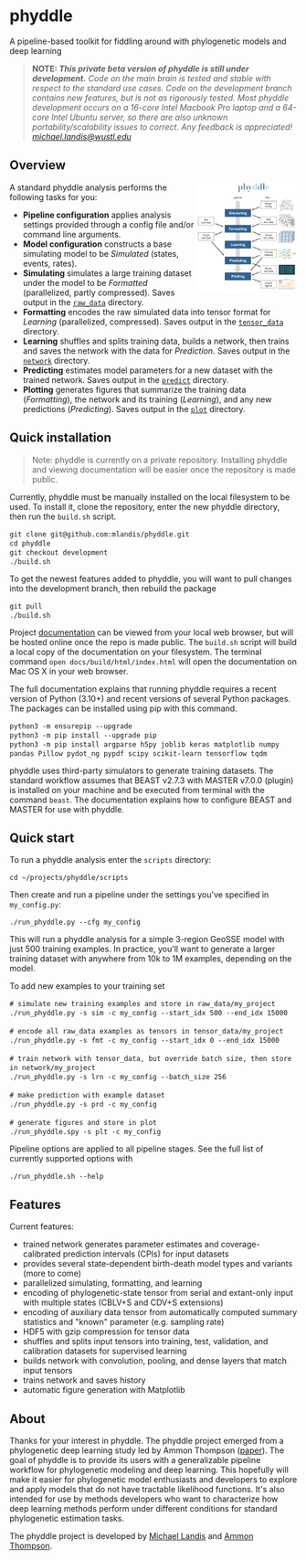 # phyddle

A pipeline-based toolkit for fiddling around with phylogenetic models and deep learning 

> <b>NOTE: *This private beta version of phyddle is still under development.</b> Code on the main brain is tested and stable with respect to the standard use cases. Code on the development branch contains new features, but is not as rigorously tested. Most phyddle development occurs on a 16-core Intel Macbook Pro laptop and a 64-core Intel Ubuntu server, so there are also unknown portability/scalability issues to correct. Any feedback is appreciated! michael.landis@wustl.edu*


## Overview

<img align="right" src="https://github.com/landislab/landislab.github.io/blob/5bb4685a12ebf4c99dd773de6d87b44cc3c47090/assets/research/img/phyddle_pipeline.png?raw=true" width="35%">

A standard phyddle analysis performs the following tasks for you:

- **Pipeline configuration** applies analysis settings provided through a config file and/or command line arguments.
- **Model configuration** constructs a base simulating model to be *Simulated* (states, events, rates).
- **Simulating** simulates a large training dataset under the model to be *Formatted* (parallelized, partly compressed). Saves output in the [`raw_data`](workspace/raw_data) directory.
- **Formatting** encodes the raw simulated data into tensor format for *Learning* (parallelized, compressed). Saves output in the [`tensor_data`](workspace/tensor_data) directory.
- **Learning** shuffles and splits training data, builds a network, then trains and saves the network with the data for *Prediction*. Saves output in the [`network`](workspace/network) directory.
- **Predicting** estimates model parameters for a new dataset with the trained network. Saves output in the [`predict`](workspace/predict) directory.
- **Plotting** generates figures that summarize the training data (*Formatting*), the network and its training (*Learning*), and any new predictions (*Predicting*). Saves output in the [`plot`](workspace/plot) directory.


## Quick installation

> Note: phyddle is currently on a private repository. Installing phyddle and viewing documentation will be easier once the repository is made public.

Currently, phyddle must be manually installed on the local filesystem to be used.
To install it, clone the repository, enter the new phyddle directory, then run the `build.sh` script.

```shell
git clone git@github.com:mlandis/phyddle.git
cd phyddle
git checkout development
./build.sh
```

To get the newest features added to phyddle, you will want to pull changes into the development branch, then rebuild the package
```shell
git pull
./build.sh
```

Project [documentation](docs/build/html/index.html) can be viewed from your local web browser, but will be hosted online once the repo is made public. The `build.sh` script will build a local copy of the documentation on your filesystem. The terminal command `open docs/build/html/index.html` will open the documentation on Mac OS X in your web browser.

The full documentation explains that running phyddle requires a recent version of Python (3.10+) and recent versions of several Python packages. The packages can be installed using pip with this command.

```shell
python3 -m ensurepip --upgrade
python3 -m pip install --upgrade pip
python3 -m pip install argparse h5py joblib keras matplotlib numpy pandas Pillow pydot_ng pypdf scipy scikit-learn tensorflow tqdm
```

phyddle uses third-party simulators to generate training datasets. The standard workflow assumes that BEAST v2.7.3 with MASTER v7.0.0 (plugin) is installed on your machine and be executed from terminal with the command `beast`. The documentation explains how to configure BEAST and MASTER for use with phyddle.

## Quick start

To run a phyddle analysis enter the `scripts` directory:
```shell
cd ~/projects/phyddle/scripts
```

Then create and run a pipeline under the settings you've specified in `my_config.py`:
```shell
./run_phyddle.py --cfg my_config
```

This will run a phyddle analysis for a simple 3-region GeoSSE model with just 500 training examples. In practice, you'll want to generate a larger training dataset with anywhere from 10k to 1M examples, depending on the model.

To add new examples to your training set
```shell
# simulate new training examples and store in raw_data/my_project
./run_phyddle.py -s sim -c my_config --start_idx 500 --end_idx 15000

# encode all raw_data examples as tensors in tensor_data/my_project
./run_phyddle.py -s fmt -c my_config --start_idx 0 --end_idx 15000

# train network with tensor_data, but override batch size, then store in network/my_project
./run_phyddle.py -s lrn -c my_config --batch_size 256

# make prediction with example dataset
./run_phyddle.py -s prd -c my_config

# generate figures and store in plot
./run_phyddle.spy -s plt -c my_config
```

Pipeline options are applied to all pipeline stages. See the full list of currently supported options with
```shell
./run_phyddle.sh --help
```

## Features

Current features:
- trained network generates parameter estimates and coverage-calibrated prediction intervals (CPIs) for input datasets
- provides several state-dependent birth-death model types and variants (more to come)
- parallelized simulating, formatting, and learning
- encoding of phylogenetic-state tensor from serial and extant-only input with multiple states (CBLV+S and CDV+S extensions)
- encoding of auxiliary data tensor from automatically computed summary statistics and "known" parameter (e.g. sampling rate)
- HDF5 with gzip compression for tensor data
- shuffles and splits input tensors into training, test, validation, and calibration datasets for supervised learning
- builds network with convolution, pooling, and dense layers that match input tensors
- trains network and saves history
- automatic figure generation with Matplotlib

## About
Thanks for your interest in phyddle. The phyddle project emerged from a phylogenetic deep learning study led by Ammon Thompson ([paper](https://www.biorxiv.org/content/10.1101/2023.02.08.527714v2)). The goal of phyddle is to provide its users with a generalizable pipeline workflow for phylogenetic modeling and deep learning. This hopefully will make it easier for phylogenetic model enthusiasts and developers to explore and apply models that do not have tractable likelihood functions. It's also intended for use by methods developers who want to characterize how deep learning methods perform under different conditions for standard phylogenetic estimation tasks.

The phyddle project is developed by [Michael Landis](https://landislab.org) and [Ammon Thompson](https://scholar.google.com/citations?user=_EpmmTwAAAAJ&hl=en&oi=ao).

